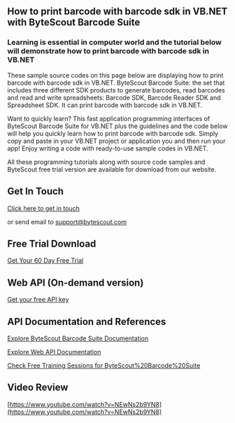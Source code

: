 ## How to print barcode with barcode sdk in VB.NET with ByteScout Barcode Suite

### Learning is essential in computer world and the tutorial below will demonstrate how to print barcode with barcode sdk in VB.NET

These sample source codes on this page below are displaying how to print barcode with barcode sdk in VB.NET. ByteScout Barcode Suite: the set that includes three different SDK products to generate barcodes, read barcodes and read and write spreadsheets: Barcode SDK, Barcode Reader SDK and Spreadsheet SDK. It can print barcode with barcode sdk in VB.NET.

Want to quickly learn? This fast application programming interfaces of ByteScout Barcode Suite for VB.NET plus the guidelines and the code below will help you quickly learn how to print barcode with barcode sdk.  Simply copy and paste in your VB.NET project or application you and then run your app! Enjoy writing a code with ready-to-use sample codes in VB.NET.

All these programming tutorials along with source code samples and ByteScout free trial version are available for download from our website.

## Get In Touch

[Click here to get in touch](https://bytescout.zendesk.com/hc/en-us/requests/new?subject=ByteScout%20Barcode%20Suite%20Question)

or send email to [support@bytescout.com](mailto:support@bytescout.com?subject=ByteScout%20Barcode%20Suite%20Question) 

## Free Trial Download

[Get Your 60 Day Free Trial](https://bytescout.com/download/web-installer?utm_source=github-readme)

## Web API (On-demand version)

[Get your free API key](https://pdf.co/documentation/api?utm_source=github-readme)

## API Documentation and References

[Explore ByteScout Barcode Suite Documentation](https://bytescout.com/documentation/index.html?utm_source=github-readme)

[Explore Web API Documentation](https://pdf.co/documentation/api?utm_source=github-readme)

[Check Free Training Sessions for ByteScout%20Barcode%20Suite](https://academy.bytescout.com/)

## Video Review

[https://www.youtube.com/watch?v=NEwNs2b9YN8](https://www.youtube.com/watch?v=NEwNs2b9YN8)